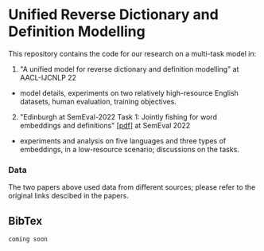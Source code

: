 # Unified Reverse Dictionary and Definition Modelling 

This repository contains the code for our research on a multi-task model in:
1. "A unified model for reverse dictionary and definition modelling" at AACL-IJCNLP 22
  - model details, experiments on two relatively high-resource English datasets, human evaluation, training objectives.
2. "Edinburgh at SemEval-2022 Task 1: Jointly fishing for word embeddings and definitions" [[pdf](https://aclanthology.org/2022.semeval-1.8/)] at SemEval 2022
  - experiments and analysis on five languages and three types of embeddings, in a low-resource scenario; discussions on the tasks.

### Data
The two papers above used data from different sources; please refer to the original links descibed in the papers.

## BibTex
```
coming soon
```

